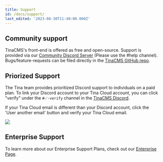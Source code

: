 ```yaml
---
title: Support
id: /docs/support/
last_edited: '2023-08-30T11:40:00.000Z'
---
```


## Community support

TinaCMS's front-end is offered as free and open-source. Support is provided via our [Community Discord Server](https://discord.com/invite/zumN63Ybpf) (Please use the #help channel). Bugs/feature-requests can be filed directly in the [TinaCMS GitHub repo](https://github.com/tinacms/tinacms/issues/new/choose).

## Priorized Support

The Tina team provides prioritized Discord support to individuals on a paid plan. To link your Discord account to your Tina Cloud account, you can click "verify" under the `#✅-verify` channel in the [TinaCMS Discord](https://discord.com/invite/zumN63Ybpf). 

If your Tina Cloud email is different than your Discord account, click the 'User another email' button and verify your Tina Cloud email.

![](http://res.cloudinary.com/forestry-demo/image/upload/v1693410187/tina-io/Screenshot_2023-08-30_at_12.00.27_PM_pnlyp6.png)

## Enterprise Support

To learn more about our Enterprise Support Plans, check out our [Enterprise Page](https://tina.io/enterprise/).
